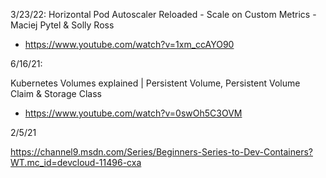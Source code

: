 
3/23/22:
Horizontal Pod Autoscaler Reloaded - Scale on Custom Metrics - Maciej Pytel & Solly Ross
 - https://www.youtube.com/watch?v=1xm_ccAYO90

6/16/21: 

Kubernetes Volumes explained | Persistent Volume, Persistent Volume Claim & Storage Class
 - https://www.youtube.com/watch?v=0swOh5C3OVM

2/5/21

https://channel9.msdn.com/Series/Beginners-Series-to-Dev-Containers?WT.mc_id=devcloud-11496-cxa

